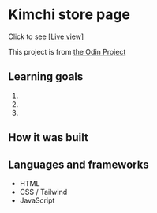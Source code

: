 # Kimchi store page

Click to see [[Live view](https://eyeri91.github.io/restaurant-page/)]


This project is from [the Odin Project](https://www.theodinproject.com/lessons/node-path-javascript-restaurant-page)

## Learning goals

1.
2.
3.

## How it was built


## Languages and frameworks

- HTML
- CSS / Tailwind
- JavaScript



<!-- Images for kimchi

1. history tab -> https://pixabay.com/images/id-7613312/ by lpegasu


2. red-baechu kimchi -> https://pixabay.com/images/id-2449656/

by bourree

3. red-kkakdugi -> https://pixabay.com/images/id-7613425/ by hongnhungtran1995


4. red-pakimchi -> https://pixabay.com/images/id-7613313/ by lpegasu



5. wh-dongchimi -> https://pixabay.com/images/id-7613314/ by lpegasu



Dubai branch pic
 by keerthichn
 https://pixabay.com/images/id-2624317/


Seoul branch pic
 by tampigns
 https://pixabay.com/images/id-786592/

Hungary branch pic
 by 12019
 https://phttps://pixabay.com/images/id-786592/

 -->
